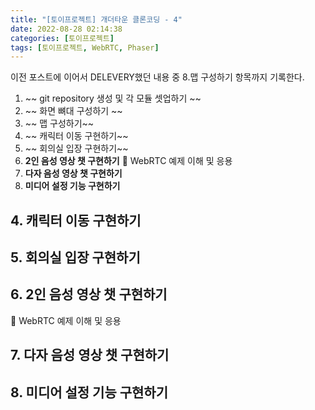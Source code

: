 ```yaml
---
title: "[토이프로젝트] 개더타운 클론코딩 - 4"
date: 2022-08-28 02:14:38
categories: [토이프로젝트]
tags: [토이프로젝트, WebRTC, Phaser]
---
```


이전 포스트에 이어서 DELEVERY했던 내용 중 8.맵 구성하기 항목까지 기록한다.

1. ~~ git repository 생성 및 각 모듈 셋업하기 ~~
2. ~~ 화면 뼈대 구성하기 ~~
3. ~~ 맵 구성하기~~
4. ~~ 캐릭터 이동 구현하기~~
5. ~~ 회의실 입장 구현하기~~
6. **2인 음성 영상 챗 구현하기**
   🎁 WebRTC 예제 이해 및 응용
7. **다자 음성 영상 챗 구현하기**
8. **미디어 설정 기능 구현하기**

## 4. 캐릭터 이동 구현하기

## 5. 회의실 입장 구현하기

## 6. 2인 음성 영상 챗 구현하기

🎁 WebRTC 예제 이해 및 응용

## 7. 다자 음성 영상 챗 구현하기

## 8. 미디어 설정 기능 구현하기
